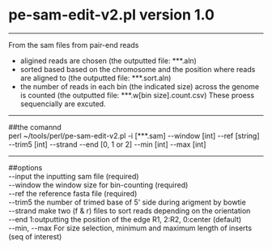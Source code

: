 # pe-sam-edit-v2.pl version 1.0 
***
From the sam files from pair-end reads  
- aligined reads are chosen (the outputted file: ***.aln)  
- sorted based based on the chromosome and the position where reads are aligned to (the outputted file: ***.sort.aln)   
- the number of reads in each bin (the indicated size) across the genome is counted (the outputted file: ***.w[bin size].count.csv) These proess sequencially are excuted.  
***
##the comannd  
perl ~/tools/perl/pe-sam-edit-v2.pl -i [***.sam] --window [int] --ref [string] --trim5 [int] --strand --end [0, 1 or 2] --min [int] --max [int]  
***
##options  
--input     the inputting sam file (required)  
--window  the window size for bin-counting (required)  
--ref          the reference fasta file (required)  
--trim5     the number of trimed base of  5' side during arigment by bowtie  
--strand   make two (f & r) files to sort reads depending on the orientation  
--end       1:outputting the position of the edge R1, 2:R2, 0:center (default)  
--min, --max   For size selection, minimum and maximum length of inserts (seq of interest)  